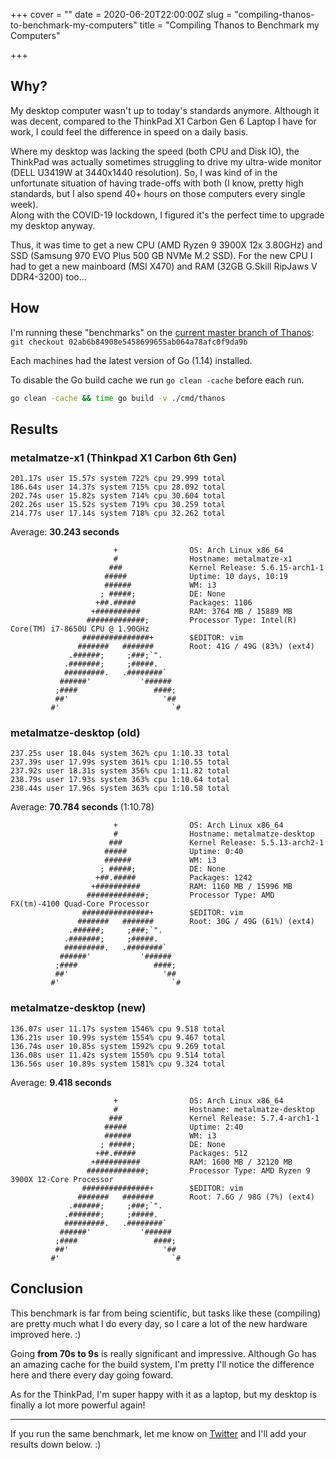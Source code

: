 +++
cover = ""
date = 2020-06-20T22:00:00Z
slug = "compiling-thanos-to-benchmark-my-computers"
title = "Compiling Thanos to Benchmark my Computers"

+++
## Why?

My desktop computer wasn't up to today's standards anymore. Although it was decent, compared to the ThinkPad X1 Carbon Gen 6 Laptop I have for work, I could feel the difference in speed on a daily basis.

Where my desktop was lacking the speed (both CPU and Disk IO), the ThinkPad was actually sometimes struggling to drive my ultra-wide monitor (DELL U3419W at 3440x1440 resolution). So, I was kind of in the unfortunate situation of having trade-offs with both (I know, pretty high standards, but I also spend 40+ hours on those computers every single week).  
Along with the COVID-19 lockdown, I figured it's the perfect time to upgrade my desktop anyway.

Thus, it was time to get a new CPU (AMD Ryzen 9 3900X 12x 3.80GHz) and SSD (Samsung 970 EVO Plus 500 GB NVMe M.2 SSD). For the new CPU I had to get a new mainboard (MSI X470) and RAM (32GB G.Skill RipJaws V DDR4-3200) too...

## How

I'm running these "benchmarks" on the [current master branch of Thanos](https://github.com/thanos-io/thanos/commit/02ab6b84908e5458699655ab064a78afc0f9da9b):  
`git checkout 02ab6b84908e5458699655ab064a78afc0f9da9b`

Each machines had the latest version of Go (1.14) installed.

To disable the Go build cache we run `go clean -cache` before each run.

```bash
go clean -cache && time go build -v ./cmd/thanos
```

## Results

### metalmatze-x1 (Thinkpad X1 Carbon 6th Gen)

    201.17s user 15.57s system 722% cpu 29.999 total
    186.64s user 14.37s system 715% cpu 28.092 total
    202.74s user 15.82s system 714% cpu 30.604 total
    202.26s user 15.52s system 719% cpu 30.259 total
    214.77s user 17.14s system 718% cpu 32.262 total

Average: **30.243 seconds**

                           +                OS: Arch Linux x86_64
                           #                Hostname: metalmatze-x1
                          ###               Kernel Release: 5.6.15-arch1-1
                         #####              Uptime: 10 days, 10:19
                         ######             WM: i3
                        ; #####;            DE: None
                       +##.#####            Packages: 1106
                      +##########           RAM: 3764 MB / 15889 MB
                     #############;         Processor Type: Intel(R) Core(TM) i7-8650U CPU @ 1.90GHz
                    ###############+        $EDITOR: vim
                   #######   #######        Root: 41G / 49G (83%) (ext4)
                 .######;     ;###;`".      
                .#######;     ;#####.       
                #########.   .########`     
               ######'           '######    
              ;####                 ####;   
              ##'                     '##   
             #'                         `#  

### metalmatze-desktop (old)

    237.25s user 18.04s system 362% cpu 1:10.33 total
    237.39s user 17.99s system 361% cpu 1:10.55 total
    237.92s user 18.31s system 356% cpu 1:11.82 total
    238.79s user 17.93s system 363% cpu 1:10.64 total
    238.44s user 17.96s system 363% cpu 1:10.58 total

Average: **70.784 seconds** (1:10.78)

                           +                OS: Arch Linux x86_64
                           #                Hostname: metalmatze-desktop
                          ###               Kernel Release: 5.5.13-arch2-1
                         #####              Uptime: 0:40
                         ######             WM: i3
                        ; #####;            DE: None
                       +##.#####            Packages: 1242
                      +##########           RAM: 1160 MB / 15996 MB
                     #############;         Processor Type: AMD FX(tm)-4100 Quad-Core Processor
                    ###############+        $EDITOR: vim
                   #######   #######        Root: 30G / 49G (61%) (ext4)
                 .######;     ;###;`".      
                .#######;     ;#####.       
                #########.   .########`     
               ######'           '######    
              ;####                 ####;   
              ##'                     '##   
             #'                         `#  

### metalmatze-desktop (new)

    136.07s user 11.17s system 1546% cpu 9.518 total
    136.21s user 10.99s system 1554% cpu 9.467 total
    136.74s user 10.85s system 1592% cpu 9.269 total
    136.08s user 11.42s system 1550% cpu 9.514 total
    136.56s user 10.89s system 1581% cpu 9.324 total

Average: **9.418 seconds**

                           +                OS: Arch Linux x86_64
                           #                Hostname: metalmatze-desktop
                          ###               Kernel Release: 5.7.4-arch1-1
                         #####              Uptime: 2:40
                         ######             WM: i3
                        ; #####;            DE: None
                       +##.#####            Packages: 512
                      +##########           RAM: 1600 MB / 32120 MB
                     #############;         Processor Type: AMD Ryzen 9 3900X 12-Core Processor
                    ###############+        $EDITOR: vim
                   #######   #######        Root: 7.6G / 98G (7%) (ext4)
                 .######;     ;###;`".      
                .#######;     ;#####.       
                #########.   .########`     
               ######'           '######    
              ;####                 ####;   
              ##'                     '##   
             #'                         `#  

## Conclusion

This benchmark is far from being scientific, but tasks like these (compiling) are pretty much what I do every day, so I care a lot of the new hardware improved here. :)

Going **from 70s to 9s** is really significant and impressive. Although Go has an amazing cache for the build system, I'm pretty I'll notice the difference here and there every day going foward.

As for the ThinkPad, I'm super happy with it as a laptop, but my desktop is finally a lot more powerful again!

***

If you run the same benchmark, let me know on [Twitter](https://twitter.com/MetalMatze/status/1274492956616114176) and I'll add your results down below. :)